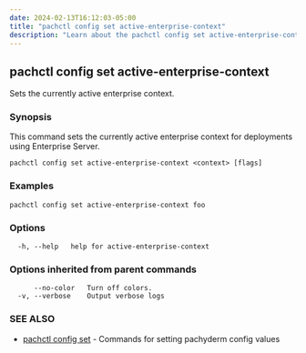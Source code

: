 ```yaml
---
date: 2024-02-13T16:12:03-05:00
title: "pachctl config set active-enterprise-context"
description: "Learn about the pachctl config set active-enterprise-context command"
---
```


## pachctl config set active-enterprise-context

Sets the currently active enterprise context.

### Synopsis

This command sets the currently active enterprise context for deployments using Enterprise Server.

```
pachctl config set active-enterprise-context <context> [flags]
```

### Examples

```
pachctl config set active-enterprise-context foo
```

### Options

```
  -h, --help   help for active-enterprise-context
```

### Options inherited from parent commands

```
      --no-color   Turn off colors.
  -v, --verbose    Output verbose logs
```

### SEE ALSO

* [pachctl config set](../pachctl_config_set)	 - Commands for setting pachyderm config values

